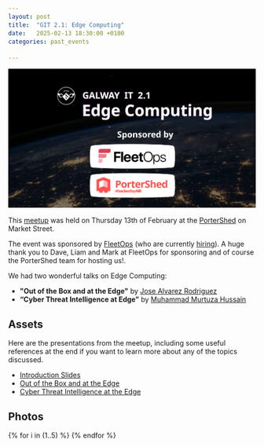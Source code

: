 ```yaml
---
layout: post
title:  "GIT 2.1: Edge Computing"
date:   2025-02-13 18:30:00 +0100
categories: past_events

---
```

![GIT 2.1: Edge Computing](/assets/2.1/poster.png)

This [meetup](https://www.meetup.com/galway-information-technology/events/305887313/) was held on Thursday 13th of February at the [PorterShed](https://www.google.com/maps/place/PorterShed/@53.2734788,-9.0534656,17z/data=!3m1!4b1!4m6!3m5!1s0x485b96e5c4af853f:0x3535a8060a8c257d!8m2!3d53.2734788!4d-9.0534656!16s%2Fg%2F11c0xpjshy?entry=ttu) on Market Street.


The event was sponsored by [FleetOps](https://fleetops.com/) (who are currently [hiring](https://careers.fleetops.com/)). A huge thank you to Dave, Liam and Mark at FleetOps for sponsoring and of course the PorterShed team for hosting us!.

We had two wonderful talks on Edge Computing:

- **"Out of the Box and at the Edge"** by [Jose Alvarez Rodriguez](https://www.linkedin.com/in/contreritas/)
- **“Cyber Threat Intelligence at Edge”** by [Muhammad Murtuza Hussain](https://www.linkedin.com/in/muhammadmurtuzahussain/)



## Assets

Here are the presentations from the meetup, including some useful references at the end if you want to learn more about any of the topics discussed.

- [Introduction Slides](/assets/2.1/intro.pdf)
- [Out of the Box and at the Edge](/assets/2.1/ootbaate.pdf)
- [Cyber Threat Intelligence at the Edge](/assets/2.1/cti@te.pdf)


## Photos 

<!-- https://nanogallery2.nanostudio.org/ -->
<div id="nanogallery2" data-nanogallery2='{
	"itemsBaseURL": "/assets/2.1/photos/",
    "thumbnailHeight": 240,
    "thumbnailWidth":  "auto"   
  }'>
  {% for i in (1..5) %}
    <a href="{{i}}.jpg" data-ngthumb="{{i}}.jpg"></a>
  {% endfor %}
</div>